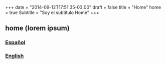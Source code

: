 +++
date = "2014-09-12T17:51:35-03:00"
draft = false
title = "Home"
home = true
Subtitle = "Soy el subtitulo Home"
+++

## home (lorem ipsum)

### [Español](pages/es/about/)
### [English](pages/en/about/)